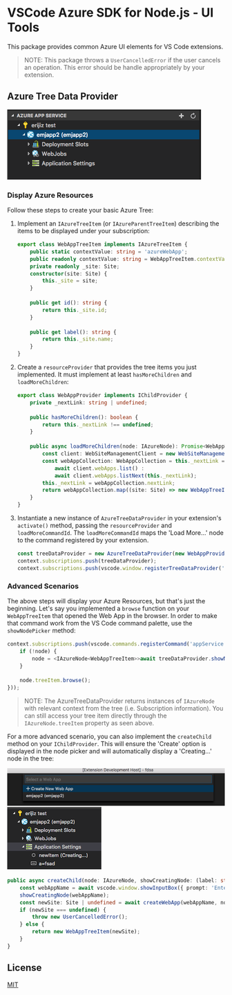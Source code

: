 # VSCode Azure SDK for Node.js - UI Tools

This package provides common Azure UI elements for VS Code extensions.

> NOTE: This package throws a `UserCancelledError` if the user cancels an operation. This error should be handle appropriately by your extension.

## Azure Tree Data Provider
![ExampleTree](resources/ExampleTree.png)

### Display Azure Resources
Follow these steps to create your basic Azure Tree:
1. Implement an `IAzureTreeItem` (or `IAzureParentTreeItem`) describing the items to be displayed under your subscription:
    ```typescript
    export class WebAppTreeItem implements IAzureTreeItem {
        public static contextValue: string = 'azureWebApp';
        public readonly contextValue: string = WebAppTreeItem.contextValue;
        private readonly _site: Site;
        constructor(site: Site) {
            this._site = site;
        }

        public get id(): string {
            return this._site.id;
        }

        public get label(): string {
            return this._site.name;
        }
    }
    ```
1. Create a `resourceProvider` that provides the tree items you just implemented. It must implement at least `hasMoreChildren` and `loadMoreChildren`:
    ```typescript
    export class WebAppProvider implements IChildProvider {
        private _nextLink: string | undefined;

        public hasMoreChildren(): boolean {
            return this._nextLink !== undefined;
        }

        public async loadMoreChildren(node: IAzureNode): Promise<WebAppTreeItem[]> {
            const client: WebSiteManagementClient = new WebSiteManagementClient(node.credentials, node.subscription.subscriptionId)
            const webAppCollection: WebAppCollection = this._nextLink === undefined ?
                await client.webApps.list() :
                await client.webApps.listNext(this._nextLink);
            this._nextLink = webAppCollection.nextLink;
            return webAppCollection.map((site: Site) => new WebAppTreeItem(site)));
        }
    }
    ```
1. Instantiate a new instance of `AzureTreeDataProvider` in your extension's `activate()` method, passing the `resourceProvider` and `loadMoreCommandId`. The `loadMoreCommandId` maps the 'Load More...' node to the command registered by your extension.
    ```typescript
    const treeDataProvider = new AzureTreeDataProvider(new WebAppProvider(), 'appService.LoadMore');
    context.subscriptions.push(treeDataProvider);
    context.subscriptions.push(vscode.window.registerTreeDataProvider('azureAppService', treeDataProvider));
    ```

### Advanced Scenarios
The above steps will display your Azure Resources, but that's just the beginning. Let's say you implemented a `browse` function on your `WebAppTreeItem` that opened the Web App in the browser. In order to make that command work from the VS Code command palette, use the `showNodePicker` method:
```typescript
context.subscriptions.push(vscode.commands.registerCommand('appService.Browse', async (node: IAzureNode<WebAppTreeItem>) => {
    if (!node) {
        node = <IAzureNode<WebAppTreeItem>>await treeDataProvider.showNodePicker(WebAppTreeItem.contextValue);
    }

    node.treeItem.browse();
}));
```
> NOTE: The AzureTreeDataProvider returns instances of `IAzureNode` with relevant context from the tree (i.e. Subscription information). You can still access your tree item directly through the `IAzureNode.treeItem` property as seen above.

For a more advanced scenario, you can also implement the `createChild` method on your `IChildProvider`. This will ensure the 'Create' option is displayed in the node picker and will automatically display a 'Creating...' node in the tree:

![CreateNodePicker](resources/CreateNodePicker.png) ![CreatingNode](resources/CreatingNode.png)
```typescript
public async createChild(node: IAzureNode, showCreatingNode: (label: string) => void): Promise<IAzureTreeItem> {
    const webAppName = await vscode.window.showInputBox({ prompt: 'Enter the name of your new Web App' });
    showCreatingNode(webAppName);
    const newSite: Site | undefined = await createWebApp(webAppName, node.credentials, node.subscription);
    if (newSite === undefined) {
        throw new UserCancelledError();
    } else {
        return new WebAppTreeItem(newSite);
    }
}
```

## License
[MIT](LICENSE.md)
